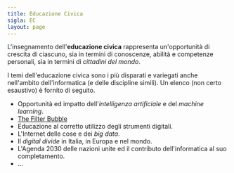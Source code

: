 ```yaml
---
title: Educazione Civica
sigla: EC
layout: page
---
```


L'insegnamento dell'**educazione civica** rappresenta un'opportunità di crescita
di ciascuno, sia in termini di conoscenze, abilità e competenze personali, sia in
termini di *cittadini del mondo*.

I temi dell'educazione civica sono i più disparati e variegati anche nell'ambito
dell'informatica (e delle discipline simili). Un elenco (non certo esaustivo) è
fornito di seguito.

* Opportunità ed impatto dell'*intelligenza artificiale* e del *machine learning*.
* [The Filter Bubble](/content/ec/filter_bubble.html)
* Educazione al corretto utilizzo degli strumenti digitali.
* L'Internet delle cose e dei *big data*.
* Il *digital divide* in Italia, in Europa e nel mondo.
* L'Agenda 2030 delle nazioni unite ed il contributo dell'informatica al suo
completamento.
* ...
